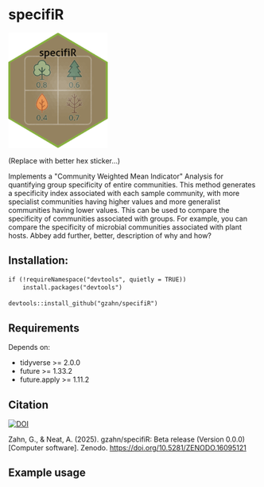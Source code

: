# specifiR

<img src="https://github.com/gzahn/specifiR/blob/main/assets/sticker.png" alt="hex_sticker" width="200"/>

(Replace with better hex sticker...)

Implements a "Community Weighted Mean Indicator" Analysis for quantifying group specificity of entire communities.
This method generates a specificity index associated with each sample community, with more specialist communities having higher values and more generalist communities having lower values.
This can be used to compare the specificity of communities associated with groups.
For example, you can compare the specificity of microbial communities associated with plant hosts.
Abbey add further, better, description of why and how?

## Installation:

```
if (!requireNamespace("devtools", quietly = TRUE))
    install.packages("devtools")
    
devtools::install_github("gzahn/specifiR")
```

## Requirements

Depends on:

- tidyverse >= 2.0.0
- future >= 1.33.2
- future.apply >= 1.11.2

## Citation

[![DOI](https://zenodo.org/badge/1016289767.svg)](https://doi.org/10.5281/zenodo.16095120)

Zahn, G., & Neat, A. (2025). gzahn/specifiR: Beta release (Version 0.0.0) [Computer software]. Zenodo. https://doi.org/10.5281/ZENODO.16095121



## Example usage
